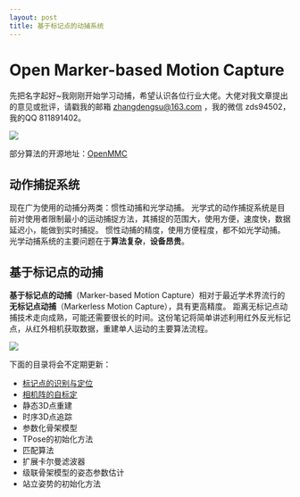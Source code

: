 ```yaml
---
layout: post
title: 基于标记点的动捕系统
---
```


# Open Marker-based Motion Capture

先把名字起好~我刚刚开始学习动捕，希望认识各位行业大佬。大佬对我文章提出的意见或批评，请戳我的邮箱 zhangdengsu@163.com ，我的微信 zds94502，我的QQ 811891402。

![](https://fishhe.github.io/assets/img/markdown-img-paste-20210209110220792.png)

部分算法的开源地址：[OpenMMC](https://github.com/FishHe/OpenMMC)

## 动作捕捉系统

现在广为使用的动捕分两类：惯性动捕和光学动捕。
光学式的动作捕捉系统是目前对使用者限制最小的运动捕捉方法，其捕捉的范围大，使用方便，速度快，数据延迟小，能做到实时捕捉。
惯性动捕的精度，使用方便程度，都不如光学动捕。光学动捕系统的主要问题在于**算法复杂**，**设备昂贵**。


## 基于标记点的动捕

**基于标记点的动捕**（Marker-based Motion Capture）相对于最近学术界流行的**无标记点动捕**（Markerless Motion Capture），具有更高精度。
距离无标记点动捕技术走向成熟，可能还需要很长的时间。这份笔记将简单讲述利用红外反光标记点，从红外相机获取数据，重建单人运动的主要算法流程。

![](https://fishhe.github.io/assets/img/markdown-img-paste-2021020915011260.png)

下面的目录将会不定期更新：

* [标记点的识别与定位](https://fishhe.github.io/2021/02/09/BlobRL.html)
* [相机阵的自标定](https://fishhe.github.io/2021/02/10/CameraArray.html)
* 静态3D点重建
* 时序3D点追踪
* 参数化骨架模型
* TPose的初始化方法
* 匹配算法
* 扩展卡尔曼滤波器
* 级联骨架模型的姿态参数估计
* 站立姿势的初始化方法
